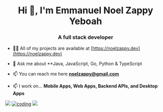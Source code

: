 <h1 align="center">Hi 👋, I'm Emmanuel Noel Zappy Yeboah</h1>
<h3 align="center">A full stack developer</h3>

- 👨‍💻 All of my projects are available at [https://noelzappy.dev](https://noelzappy.dev)

- 💬 Ask me about **Java, JavaScript, Go, Python & TypeScript

- 📫 You can reach me here **noelzappy@gmail.com**

- 📫 I work on... **Mobile Apps, Web Apps, Backend APIs, and Desktop Apps**

![](https://komarev.com/ghpvc/?username=noelzappy)  [![coding](https://wakatime.com/badge/user/2ea7f4b7-2f3a-477d-8f61-a0ecd3770f08.svg)](https://wakatime.com/@2ea7f4b7-2f3a-477d-8f61-a0ecd3770f08) ![](https://komarev.com/ghpvc/?username=noelzappy&label=Profile%20views&color=0e75b6&style=flat)

